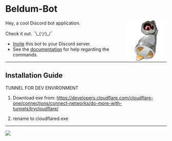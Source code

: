 # Beldum-Bot
<img src="https://raw.githubusercontent.com/Tony120914/Beldum-Bot/main/assets/shiny-beldum-oras-promo.png" width=25% align="right">

Hey, a cool Discord bot application.

Check it out. ¯\\\_(ツ)_/¯

- [Invite](https://discord.com/oauth2/authorize?client_id=454764425090433034) this bot to your Discord server.
- See the [documentation](https://tony120914.github.io/beldum-bot-site/#/docs) for help regarding the commands.

---

## Installation Guide
TUNNEL FOR DEV ENVIRONMENT

1) Download exe from:
https://developers.cloudflare.com/cloudflare-one/connections/connect-networks/do-more-with-tunnels/trycloudflare/

2) rename to cloudflared.exe


---

<img src="https://top.gg/api/widget/454764425090433034.svg">


